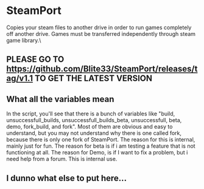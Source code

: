 # SteamPort
Copies your steam files to another drive in order to run games completely off another drive. Games must be transferred independently through steam game library.\
## PLEASE GO TO https://github.com/Blite33/SteamPort/releases/tag/v1.1 TO GET THE LATEST VERSION
## What all the variables mean
In the script, you'll see that there is a bunch of variables like "build, unsuccessfull_builds, unsuccessfull_builds_beta, unsuccessfull, beta, demo, fork_build, and fork".
Most of them are obvious and easy to understand, but you may not understand why there is one called fork, because there is only one fork of SteamPort.
The reason for this is internal, mainly just for fun.
The reason for beta is if i am testing a feature that is not functioning at all.
The reason for Demo, is if I want to fix a problem, but i need help from a forum. This is internal use.
## I dunno what else to put here...
